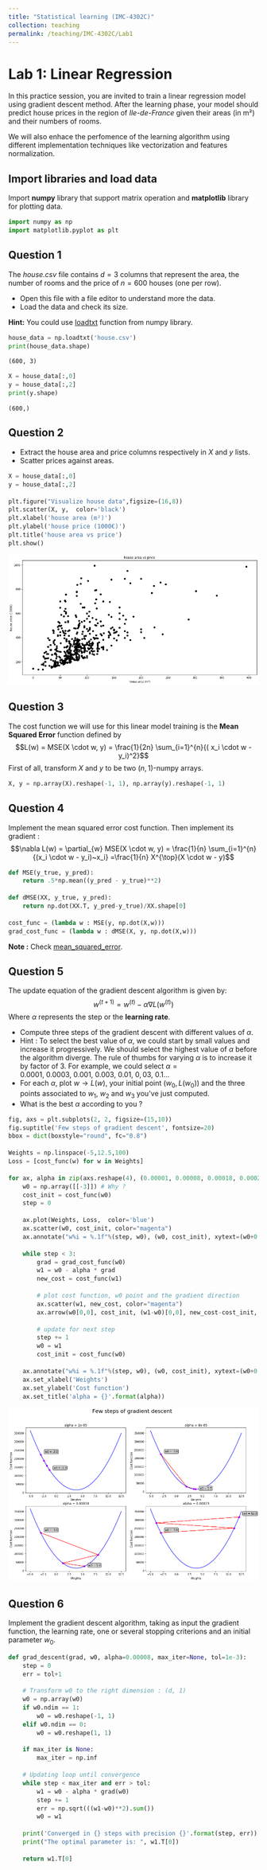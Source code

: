 ```yaml
---
title: "Statistical learning (IMC-4302C)"
collection: teaching
permalink: /teaching/IMC-4302C/Lab1
---
```


# Lab 1: Linear Regression

In this practice session, you are invited to train a linear regression model using gradient descent method. After the learning phase, your model should predict house prices in the region of _Ile-de-France_ given their areas (in m²) and their numbers of rooms.

We will also enhace the perfomence of the learning algorithm using different implementation techniques like vectorization and features normalization.

## Import libraries and load data
Import **numpy** library that support matrix operation and **matplotlib** library for plotting data.  


```python
import numpy as np
import matplotlib.pyplot as plt
```

## Question 1

The _house.csv_ file contains $d=3$ columns that represent the area, the number of rooms and the price of $n=600$ houses (one per row). 

- Open this file with a file editor to understand more the data. 
- Load the data and check its size.

**Hint:** You could use [loadtxt](https://docs.scipy.org/doc/numpy-1.13.0/reference/generated/numpy.loadtxt.html) function from numpy library.


```python
house_data = np.loadtxt('house.csv') 
print(house_data.shape)
```

    (600, 3)



```python
X = house_data[:,0]
y = house_data[:,2]
print(y.shape)
```

    (600,)


## Question 2
* Extract the house area and price columns respectively in $X$ and $y$ lists.
* Scatter prices against areas.


```python
X = house_data[:,0]
y = house_data[:,2]

plt.figure("Visualize house data",figsize=(16,8))
plt.scatter(X, y,  color='black')
plt.xlabel('house area (m²)')
plt.ylabel('house price (1000€)')
plt.title('house area vs price')
plt.show()
```


![png](output_6_0.png)


## Question 3
The cost function we will use for this linear model training is the **Mean Squared Error** function defined by $$L(w) = MSE(X \cdot w, y) = \frac{1}{2n} \sum_{i=1}^{n}{( x_i \cdot w - y_i)^2}$$
First of all, transform $X$ and $y$ to be two $(n,1)$-numpy arrays.


```python
X, y = np.array(X).reshape(-1, 1), np.array(y).reshape(-1, 1)  
```

## Question 4
Implement the mean squared error cost function. Then implement its gradient : $$\nabla L(w) = \partial_{w} MSE(X \cdot w, y) = \frac{1}{n} \sum_{i=1}^{n}{(x_i \cdot w - y_i)~x_i} =\frac{1}{n} X^{\top}(X \cdot w - y)$$


```python
def MSE(y_true, y_pred):
    return .5*np.mean((y_pred - y_true)**2)

def dMSE(XX, y_true, y_pred):
    return np.dot(XX.T, y_pred-y_true)/XX.shape[0]

cost_func = (lambda w : MSE(y, np.dot(X,w)))
grad_cost_func = (lambda w : dMSE(X, y, np.dot(X,w)))
```

**Note :** Check [mean_squared_error](https://scikit-learn.org/stable/modules/generated/sklearn.metrics.mean_squared_error.html). 

## Question 5
The update equation of the gradient descent algorithm is given by: $$w^{(t+1)}=w^{(t)}-\alpha \nabla L(w^{(t)}) $$
Where $\alpha$ represents the step or the **learning rate**.
* Compute three steps of the gradient descent with different values of $\alpha$.
 * Hint : To select the best value of $\alpha$, we could start by small values and increase it progressively. We should select the highest value of $\alpha$ before the algorithm diverge. The rule of thumbs for varying $\alpha$ is to increase it by factor of 3. For example, we could select $\alpha=0.0001,~0.0003,~0.001,~0.003,~0.01,~0,03,~0.1 \dots$
* For each $\alpha$, plot $w \to L(w)$, your initial point $(w_0, L(w_0))$ and the three points associated to $w_1$, $w_2$ and $w_3$ you've just computed. 
* What is the best $\alpha$ according to you ?


```python
fig, axs = plt.subplots(2, 2, figsize=(15,10))
fig.suptitle('Few steps of gradient descent', fontsize=20)
bbox = dict(boxstyle="round", fc="0.8")

Weights = np.linspace(-5,12.5,100)
Loss = [cost_func(w) for w in Weights]

for ax, alpha in zip(axs.reshape(4), (0.00001, 0.00008, 0.00018, 0.00023)):
    w0 = np.array([[-3]]) # Why ?
    cost_init = cost_func(w0)
    step = 0
    
    ax.plot(Weights, Loss,  color='blue')
    ax.scatter(w0, cost_init, color="magenta")
    ax.annotate("w%i = %.1f"%(step, w0), (w0, cost_init), xytext=(w0+0.8, 1.051*cost_init), bbox=bbox)

    while step < 3:
        grad = grad_cost_func(w0)
        w1 = w0 - alpha * grad 
        new_cost = cost_func(w1)

        # plot cost function, w0 point and the gradient direction
        ax.scatter(w1, new_cost, color="magenta")
        ax.arrow(w0[0,0], cost_init, (w1-w0)[0,0], new_cost-cost_init, color='red') # Why [0,0] ?
        
        # update for next step
        step += 1
        w0 = w1
        cost_init = cost_func(w0)
        
    ax.annotate("w%i = %.1f"%(step, w0), (w0, cost_init), xytext=(w0+0.8, 1.051*cost_init), bbox=bbox)
    ax.set_xlabel('Weights')
    ax.set_ylabel('Cost function')
    ax.set_title('alpha = {}'.format(alpha))
```


![png](output_13_0.png)


## Question 6

Implement the gradient descent algorithm, taking as input the gradient function, the learning rate, one or several stopping criterions and an initial parameter $w_0$.


```python
def grad_descent(grad, w0, alpha=0.00008, max_iter=None, tol=1e-3):
    step = 0
    err = tol+1
    
    # Transform w0 to the right dimension : (d, 1)
    w0 = np.array(w0)
    if w0.ndim == 1:
        w0 = w0.reshape(-1, 1)
    elif w0.ndim == 0:
        w0 = w0.reshape(1, 1)
        
    if max_iter is None:
        max_iter = np.inf

    # Updating loop until convergence
    while step < max_iter and err > tol:
        w1 = w0 - alpha * grad(w0)
        step += 1
        err = np.sqrt(((w1-w0)**2).sum())
        w0 = w1

    print('Converged in {} steps with precision {}'.format(step, err))
    print("The optimal parameter is: ", w1.T[0])

    return w1.T[0]
```
